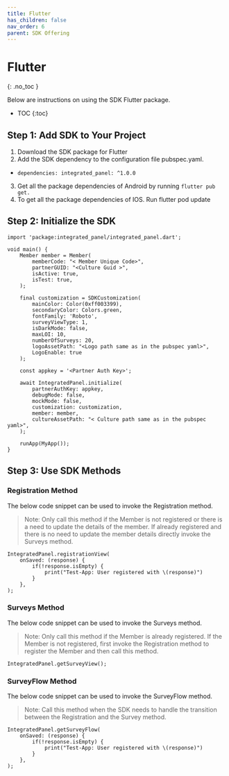 ```yaml
---
title: Flutter
has_children: false
nav_order: 6
parent: SDK Offering
---
```


# Flutter
{: .no_toc }

Below are instructions on using the SDK Flutter package.

* TOC
{:toc}

## Step 1: Add SDK to Your Project

1.	Download the SDK package for Flutter
2.	Add the SDK dependency to the configuration file pubspec.yaml.
- ``` dependencies: integrated_panel: ^1.0.0  ```
3. Get all the package dependencies of Android by running ```flutter pub get. ```
4. To get all the package dependencies of IOS. Run flutter pod update

## Step 2: Initialize the SDK

```plaintext
import 'package:integrated_panel/integrated_panel.dart';

void main() {
    Member member = Member(
        memberCode: "< Member Unique Code>",
        partnerGUID: "<Culture Guid >",
        isActive: true,
        isTest: true,
    );
    
    final customization = SDKCustomization(
        mainColor: Color(0xff003399),
        secondaryColor: Colors.green,
        fontFamily: 'Roboto',
        surveyViewType: 1,
        isDarkMode: false,
        maxLOI: 10,
        numberOfSurveys: 20,
        logoAssetPath: "<Logo path same as in the pubspec yaml>",
        LogoEnable: true
    );
    
    const appkey = '<Partner Auth Key>';
    
    await IntegratedPanel.initialize(
        partnerAuthKey: appkey,
        debugMode: false,
        mockMode: false,
        customization: customization,
        member: member,
        cultureAssetPath: "< Culture path same as in the pubspec         yaml>",
    );
    
    runApp(MyApp());
}
```

## Step 3: Use SDK Methods


### Registration Method

The below code snippet can be used to invoke the Registration method.
> Note: Only call this method if the Member is not registered or there is a need to update the details of the member. If already registered and there is no need to update the member details directly invoke the Surveys method.

```plaintext
IntegratedPanel.registrationView(
    onSaved: (response) {
        if(!response.isEmpty) {
            print("Test-App: User registered with \(response)")
        }
    },
);

```

### Surveys Method

The below code snippet can be used to invoke the Surveys method. 
> Note: Only call this method if the Member is already registered. If the Member is not registered, first invoke the Registration method to register the Member and then call this method.

```plaintext
IntegratedPanel.getSurveyView();
```

### SurveyFlow Method

The below code snippet can be used to invoke the SurveyFlow method. 
> Note: Call this method when the SDK needs to handle the transition between the Registration and the Survey method.

```plaintext
IntegratedPanel.getSurveyFlow(
    onSaved: (response) {
        if(!response.isEmpty) {
            print("Test-App: User registered with \(response)")
        }
    },
);

```
